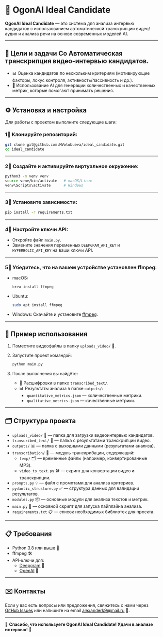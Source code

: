 # 🚀 OgonAI Ideal Candidate

**OgonAI Ideal Candidate** — это система для анализа интервью кандидатов с использованием автоматической транскрипции видео/аудио и анализа речи на основе современных моделей AI.

---

## 🎯 Цели и задачи Со **Автоматическая транскрипция** видео-интервью кандидатов.

- 📊 Оценка кандидатов по нескольким критериям (мотивирующие факторы, локус контроля, активность/пассивность и др.).
- 🤖 Использование AI для генерации количественных и качественных метрик, которые помогают принимать решения.

---

## ⚙️ Установка и настройка

Для работы с проектом выполните следующие шаги:

### 1⃣ Клонируйте репозиторий:

```bash
git clone git@github.com:MVolobueva/ideal_candidate.git
cd ideal_candidate
```

---

### 2⃣ Создайте и активируйте виртуальное окружение:

```bash
python3 -m venv venv
source venv/bin/activate   # macOS/Linux
venv\Scripts\activate      # Windows
```

---

### 3⃣ Установите зависимости:

```bash
pip install -r requirements.txt
```

---

### 4⃣ Настройте ключи API:

- Откройте файл `main.py`.
- Замените значения переменных `DEEPGRAM_API_KEY` и `HYPERBOLIC_API_KEY` на ваши ключи API.

---

### 5⃣ Убедитесь, что на вашем устройстве установлен ffmpeg:

- macOS:
  ```bash
  brew install ffmpeg
  ```
- Ubuntu:
  ```bash
  sudo apt install ffmpeg
  ```
- Windows: Скачайте и установите [ffmpeg](https://ffmpeg.org/download.html).

---

## 🚀 Пример использования

1. Поместите видеофайлы в папку `uploads_video/` 🎥.

2. Запустите проект командой:

   ```bash
   python main.py
   ```

3. После выполнения вы найдёте:

   - 📜 Расшифровки в папке `transcribed_text/`.
   - 📊 Результаты анализа в папке `outputs/`:
     - `quantitative_metrics.json` — количественные метрики.
     - `qualitative_metrics.json` — качественные метрики.

---

## 🗂️ Структура проекта

- `uploads_video/` 🎥 — папка для загрузки видеоинтервью кандидатов.
- `transcribed_text/` 📜 — папка с результатами транскрипции видео.
- `outputs/` 📊 — папка с выходными данными (результатами анализа).
- `transcribation/` 🔄 — модуль транскрибации, содержащий:
  - `temp/` 🗂️ — временные файлы (например, конвертированные MP3).
  - `video_to_text.py` 🛠️ — скрипт для конвертации видео и транскрипции.
- `prompts.py` 💡 — файл с промптами для анализа критериев.
- `pydantic_strusture.py` ✅ — структура данных для валидации результатов.
- `modules.py` 📦 — основные модули для анализа текстов и метрик.
- `main.py` 🚦 — основной скрипт для запуска пайплайна анализа.
- `requirements.txt` 📋 — список необходимых библиотек для проекта.

---

## 📋 Требования

- Python 3.8 или выше 🐍
- ffmpeg 🛠️
- API-ключи для:
  - [Deepgram](https://deepgram.com/) 🔑
  - [OpenAI](https://openai.com/) 🔐

---

## ✉️ Контакты

Если у вас есть вопросы или предложения, свяжитесь с нами через [GitHub Issues](https://github.com/) или напишите на email alexanderk9@mail.ru 📧.

---

🎉 **Спасибо, что используете OgonAI Ideal Candidate! Удачи в анализе интервью!** 🎉

